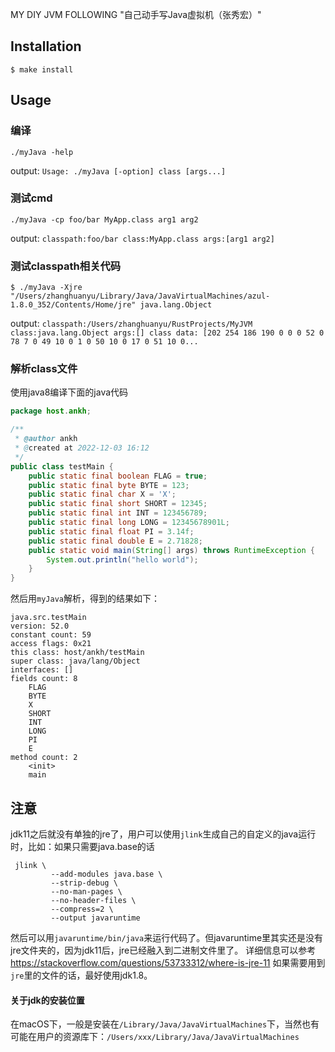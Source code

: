 MY DIY JVM FOLLOWING "自己动手写Java虚拟机（张秀宏）"

## Installation
```shell
$ make install
```

## Usage
### 编译
```shell
./myJava -help
```
output: `Usage: ./myJava [-option] class [args...]`

### 测试cmd
```shell
./myJava -cp foo/bar MyApp.class arg1 arg2
```
output: `classpath:foo/bar class:MyApp.class args:[arg1 arg2]`

### 测试classpath相关代码
```shell
$ ./myJava -Xjre "/Users/zhanghuanyu/Library/Java/JavaVirtualMachines/azul-1.8.0_352/Contents/Home/jre" java.lang.Object
```
output: `classpath:/Users/zhanghuanyu/RustProjects/MyJVM class:java.lang.Object args:[]
class data: [202 254 186 190 0 0 0 52 0 78 7 0 49 10 0 1 0 50 10 0 17 0 51 10 0...`

### 解析class文件
使用java8编译下面的java代码
```java
package host.ankh;

/**
 * @author ankh
 * @created at 2022-12-03 16:12
 */
public class testMain {
    public static final boolean FLAG = true;
    public static final byte BYTE = 123;
    public static final char X = 'X';
    public static final short SHORT = 12345;
    public static final int INT = 123456789;
    public static final long LONG = 12345678901L;
    public static final float PI = 3.14f;
    public static final double E = 2.71828;
    public static void main(String[] args) throws RuntimeException {
        System.out.println("hello world");
    }
}
```
然后用`myJava`解析，得到的结果如下：
```
java.src.testMain
version: 52.0
constant count: 59
access flags: 0x21
this class: host/ankh/testMain
super class: java/lang/Object
interfaces: []
fields count: 8
    FLAG
    BYTE
    X
    SHORT
    INT
    LONG
    PI
    E
method count: 2
    <init>
    main

```

## 注意
jdk11之后就没有单独的jre了，用户可以使用`jlink`生成自己的自定义的java运行时，比如：如果只需要java.base的话
```shell
 jlink \
         --add-modules java.base \
         --strip-debug \
         --no-man-pages \
         --no-header-files \
         --compress=2 \
         --output javaruntime
```
然后可以用`javaruntime/bin/java`来运行代码了。但javaruntime里其实还是没有jre文件夹的，因为jdk11后，jre已经融入到二进制文件里了。
详细信息可以参考 https://stackoverflow.com/questions/53733312/where-is-jre-11
如果需要用到`jre`里的文件的话，最好使用jdk1.8。


#### 关于jdk的安装位置
在macOS下，一般是安装在`/Library/Java/JavaVirtualMachines`下，当然也有可能在用户的资源库下：`/Users/xxx/Library/Java/JavaVirtualMachines`